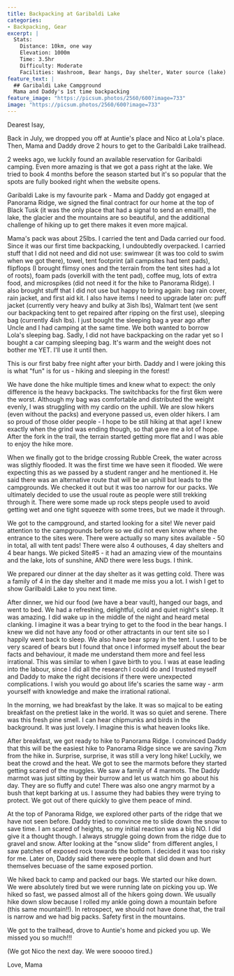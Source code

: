 ```yaml
---
title: Backpacking at Garibaldi Lake
categories:
- Backpacking, Gear
excerpt: |
  Stats: 
    Distance: 10km, one way
    Elevation: 1000m
    Time: 3.5hr
    Difficulty: Moderate
    Facilities: Washroom, Bear hangs, Day shelter, Water source (lake)
feature_text: |
  ## Garibaldi Lake Campground
  Mama and Daddy's 1st time backpacking
feature_image: "https://picsum.photos/2560/600?image=733"
image: "https://picsum.photos/2560/600?image=733"
---
```


Dearest Isay,

Back in July, we dropped you off at Auntie's place and Nico at Lola's place. Then, Mama and Daddy drove 2 hours to get to the Garibaldi Lake trailhead. 

2 weeks ago, we luckily found an available reservation for Garibaldi camping. Even more amazing is that we got a pass right at the lake. We tried to book 4 months before the season started but it's so popular that the spots are fully booked right when the website opens. 

Garibaldi Lake is my favourite park - Mama and Daddy got engaged at Panorama Ridge, we signed the final contract for our home at the top of Black Tusk (it was the only place that had a signal to send an email!), the lake, the glacier and the mountains are so beautiful, and the additional challenge of hiking up to get there makes it even more majical. 

<!-- more -->

Mama's pack was about 25lbs. I carried the tent and Dada carried our food. Since it was our first time backpacking, I undoubtedly overpacked. I carried stuff that I did not need and did not use: swimwear (it was too cold to swim when we got there), towel, tent footprint (all campsites had tent pads), flipflops (I brought flimsy ones and the terrain from the tent sites had a lot of roots), foam pads (overkill with the tent pad), coffee mug, lots of extra food, and microspikes (did not need it for the hike to Panorama Ridge). I also brought stuff that I did not use but happy to bring again: bag rain cover, rain jacket, and first aid kit. I also have items I need to upgrade later on: puff jacket (currently very heavy and bulky at 3ish lbs), Walmart tent (we sent our backpacking tent to get repaired after ripping on the first use), sleeping bag (currently 4ish lbs). I just bought the sleeping bag a year ago after Uncle and I had camping at the same time. We both wanted to borrow Lola's sleeping bag. Sadly, I did not have backpacking on the radar yet so I bought a car camping sleeping bag. It's warm and the weight does not bother me YET. I'll use it until then. 

This is our first baby free night after your birth. Daddy and I were joking this is what "fun" is for us - hiking and sleeping in the forest!

We have done the hike multiple times and knew what to expect: the only difference is the heavy backpacks. The switchbacks for the first 6km were the worst. Although my bag was comfortable and distributed the weight evenly, I was struggling with my cardio on the uphill. We are slow hikers (even without the packs) and everyone passed us, even older hikers. I am so proud of those older people - I hope to be still hiking at that age! I knew exactly when the grind was ending though, so that gave me a lot of hope. After the fork in the trail, the terrain started getting more flat and I was able to enjoy the hike more. 

When we finally got to the bridge crossing Rubble Creek, the water across was sligthly flooded. It was the first time we have seen it flooded. We were expecting this as we passed by a student ranger and he mentioned it. He said there was an alternative route that will be an uphill but leads to the campgrounds. We checked it out but it was too narrow for our packs. We ultimately decided to use the usual route as people were still trekking through it. There were some made up rock steps people used to avoid getting wet and one tight squeeze with some trees, but we made it through. 

We got to the campground, and started looking for a site! We never paid attention to the campgrounds before so we did not even know where the entrance to the sites were. There were actually so many sites available - 50 in total, all with tent pads! There were also 4 outhouses, 4 day shelters and 4 bear hangs. We picked Site#5 - it had an amazing view of the mountains and the lake, lots of sunshine, AND there were less bugs. I think. 

We prepared our dinner at the day shelter as it was getting cold. There was a family of 4 in the day shelter and it made me miss you a lot. I wish I get to show Garilbaldi Lake to you next time.  

After dinner, we hid our food (we have a bear vault), hanged our bags, and went to bed. We had a refreshing, delightful, cold and quiet night's sleep. It was amazing. I did wake up in the middle of the night and heard metal clanking. I imagine it was a bear trying to get to the food in the bear hangs. I knew we did not have any food or other attractants in our tent site so I happily went back to sleep. We also have bear spray in the tent. I used to be very scared of bears but I found that once I informed myself about the bear facts and behaviour, it made me understand them more and feel less irrational. This was similar to when I gave birth to you. I was at ease leading into the labour, since I did all the research I could do and I trusted myself and Daddy to make the right decisions if there were unexpected complications. I wish you would go about life's scaries the same way - arm yourself with knowledge and make the irrational rational. 

In the morning, we had breakfast by the lake. It was so majical to be eating breakfast on the pretiest lake in the world. It was so quiet and serene. There was this fresh pine smell. I can hear chipmunks and birds in the background. It was just lovely. I imagine this is what heaven looks like. 

After breakfast, we got ready to hike to Panorama Ridge. I convinced Daddy that this will be the easiest hike to Panorama Ridge since we are saving 7km from the hike in. Surprise, surprise, it was still a very long hike! Luckily, we beat the crowd and the heat. We got to see the marmots before they started getting scared of the muggles. We saw a family of 4 marmots. The Daddy marmot was just sitting by their burrow and let us watch him go about his day. They are so fluffy and cute! There was also one angry marmot by a bush that kept barking at us. I assume they had babies they were trying to protect. We got out of there quickly to give them peace of mind. 

At the top of Panorama Ridge, we explored other parts of the ridge that we have not seen before. Daddy tried to convince me to slide down the snow to save time. I am scared of heights, so my initial reaction was a big NO. I did give it a thought though. I always struggle going down from the ridge due to gravel and snow. After looking at the "snow slide" from different angles, I saw patches of exposed rock towards the bottom. I decided it was too risky for me. Later on, Daddy said there were people that slid down and hurt themselves becuase of the same exposed portion.

We hiked back to camp and packed our bags. We started our hike down. We were absolutely tired but we were running late on picking you up. We hiked so fast, we passed almost all of the hikers going down. We usually hike down slow because I rolled my ankle going down a mountain before (this same mountain!!). In retrospect, we should not have done that, the trail is narrow and we had big packs. Safety first in the mountains.

We got to the trailhead, drove to Auntie's home and  picked you up. We missed you so much!!! 

(We got Nico the next day. We were sooooo tired.)


Love,
Mama